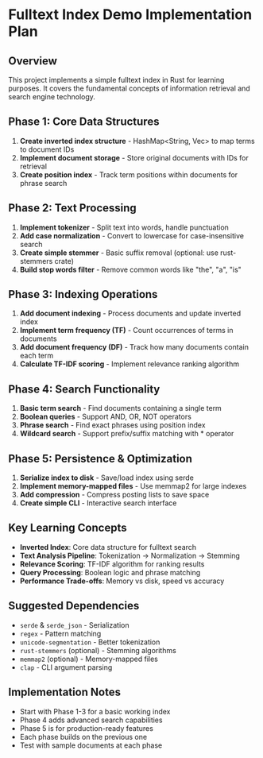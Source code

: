 # Fulltext Index Demo Implementation Plan

## Overview
This project implements a simple fulltext index in Rust for learning purposes. It covers the fundamental concepts of information retrieval and search engine technology.

## Phase 1: Core Data Structures
1. **Create inverted index structure** - HashMap<String, Vec<DocumentId>> to map terms to document IDs
2. **Implement document storage** - Store original documents with IDs for retrieval
3. **Create position index** - Track term positions within documents for phrase search

## Phase 2: Text Processing
1. **Implement tokenizer** - Split text into words, handle punctuation
2. **Add case normalization** - Convert to lowercase for case-insensitive search
3. **Create simple stemmer** - Basic suffix removal (optional: use rust-stemmers crate)
4. **Build stop words filter** - Remove common words like "the", "a", "is"

## Phase 3: Indexing Operations
1. **Add document indexing** - Process documents and update inverted index
2. **Implement term frequency (TF)** - Count occurrences of terms in documents
3. **Add document frequency (DF)** - Track how many documents contain each term
4. **Calculate TF-IDF scoring** - Implement relevance ranking algorithm

## Phase 4: Search Functionality
1. **Basic term search** - Find documents containing a single term
2. **Boolean queries** - Support AND, OR, NOT operators
3. **Phrase search** - Find exact phrases using position index
4. **Wildcard search** - Support prefix/suffix matching with * operator

## Phase 5: Persistence & Optimization
1. **Serialize index to disk** - Save/load index using serde
2. **Implement memory-mapped files** - Use memmap2 for large indexes
3. **Add compression** - Compress posting lists to save space
4. **Create simple CLI** - Interactive search interface

## Key Learning Concepts
- **Inverted Index**: Core data structure for fulltext search
- **Text Analysis Pipeline**: Tokenization → Normalization → Stemming
- **Relevance Scoring**: TF-IDF algorithm for ranking results
- **Query Processing**: Boolean logic and phrase matching
- **Performance Trade-offs**: Memory vs disk, speed vs accuracy

## Suggested Dependencies
- `serde` & `serde_json` - Serialization
- `regex` - Pattern matching
- `unicode-segmentation` - Better tokenization
- `rust-stemmers` (optional) - Stemming algorithms
- `memmap2` (optional) - Memory-mapped files
- `clap` - CLI argument parsing

## Implementation Notes
- Start with Phase 1-3 for a basic working index
- Phase 4 adds advanced search capabilities
- Phase 5 is for production-ready features
- Each phase builds on the previous one
- Test with sample documents at each phase